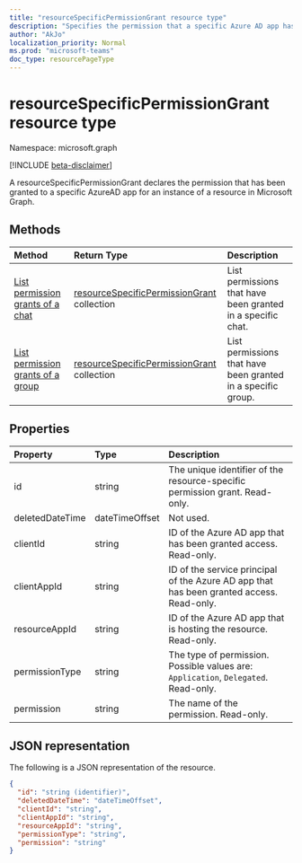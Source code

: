 ```yaml
---
title: "resourceSpecificPermissionGrant resource type"
description: "Specifies the permission that a specific Azure AD app has."
author: "AkJo"
localization_priority: Normal
ms.prod: "microsoft-teams"
doc_type: resourcePageType
---
```


# resourceSpecificPermissionGrant resource type

Namespace: microsoft.graph

[!INCLUDE [beta-disclaimer](../../includes/beta-disclaimer.md)]

A resourceSpecificPermissionGrant declares the permission that has been granted to a specific AzureAD app for an instance of a resource in Microsoft Graph.

## Methods

|  Method                                                                   |  Return Type                                                                     | Description                                                  | 
| :------------------------------------------------------------------------ | :------------------------------------------------------------------------------- | :----------------------------------------------------------- |
|[List permission grants of a chat](../api/chat-list-permissiongrants.md)   | [resourceSpecificPermissionGrant](resourcespecificpermissiongrant.md) collection | List permissions that have been granted in a specific chat.  |
|[List permission grants of a group](../api/group-list-permissiongrants.md) | [resourceSpecificPermissionGrant](resourcespecificpermissiongrant.md) collection | List permissions that have been granted in a specific group. |

## Properties

| Property        | Type          | Description                                                                           |
| :-------------- | :------------ | :------------------------------------------------------------------------------------ |
| id              | string        | The unique identifier of the resource-specific permission grant. Read-only.           |
| deletedDateTime | dateTimeOffset| Not used.                                                                             |
| clientId        | string        | ID of the Azure AD app that has been granted access. Read-only.                            |
| clientAppId     | string        | ID of the service principal of the Azure AD app that has been granted access. Read-only.   |
| resourceAppId   | string        | ID of the Azure AD app that is hosting the resource. Read-only.                        |
| permissionType  | string        | The type of permission. Possible values are: `Application`, `Delegated`. Read-only. |
| permission      | string        | The name of the permission. Read-only.                                                |

## JSON representation

The following is a JSON representation of the resource.

<!-- {
  "blockType": "resource",
  "keyProperty": "id",
  "@odata.type": "microsoft.graph.resourceSpecificPermissionGrant"
}-->

```json
{
  "id": "string (identifier)",
  "deletedDateTime": "dateTimeOffset",
  "clientId": "string",
  "clientAppId": "string",
  "resourceAppId": "string",
  "permissionType": "string",
  "permission": "string"
}
```



